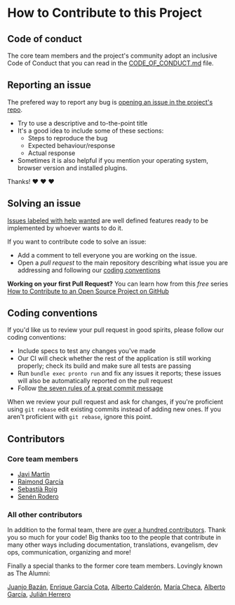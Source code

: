 # How to Contribute to this Project

## Code of conduct

The core team members and the project's community adopt an inclusive Code of Conduct that you can read in the [CODE_OF_CONDUCT.md](CODE_OF_CONDUCT.md) file.

## Reporting an issue

The prefered way to report any bug is [opening an issue in the project's repo](https://github.com/consul/consul/issues/new).

* Try to use a descriptive and to-the-point title
* It's a good idea to include some of these sections:
  * Steps to reproduce the bug
  * Expected behaviour/response
  * Actual response
* Sometimes it is also helpful if you mention your operating system, browser version and installed plugins.

Thanks! :heart: :heart: :heart:

## Solving an issue

[Issues labeled with help wanted](https://github.com/consul/consul/labels/help%20wanted) are well defined features ready to be implemented by whoever wants to do it.

If you want to contribute code to solve an issue:

* Add a comment to tell everyone you are working on the issue.
* Open a *pull request* to the main repository describing what issue you are addressing and following our [coding conventions](#coding-conventions)

**Working on your first Pull Request?** You can learn how from this *free* series [How to Contribute to an Open Source Project on GitHub](https://egghead.io/series/how-to-contribute-to-an-open-source-project-on-github)

## Coding conventions

If you'd like us to review your pull request in good spirits, please follow our coding conventions:

* Include specs to test any changes you've made
* Our CI will check whether the rest of the application is still working properly; check its build and make sure all tests are passing
* Run `bundle exec pronto run` and fix any issues it reports; these issues will also be automatically reported on the pull request
* Follow [the seven rules of a great commit message](https://chris.beams.io/posts/git-commit/)

When we review your pull request and ask for changes, if you're proficient using `git rebase` edit existing commits instead of adding new ones. If you aren't proficient with `git rebase`, ignore this point.

## Contributors

### Core team members

* [Javi Martín](https://github.com/javierm)
* [Raimond García](https://github.com/voodoorai2000)
* [Sebastià Roig](https://github.com/taitus)
* [Senén Rodero](https://github.com/Senen)

### All other contributors

In addition to the formal team, there are [over a hundred contributors](https://github.com/consul/consul/graphs/contributors). Thank you so much for your code! Big thanks too to the people that contribute in many other ways including documentation, translations, evangelism, dev ops, communication, organizing and more!

Finally a special thanks to the former core team members. Lovingly known as The Alumni:

[Juanjo Bazán](https://github.com/xuanxu), [Enrique García Cota](https://github.com/kikito), [Alberto Calderón](https://github.com/bertocq), [María Checa](https://github.com/mariacheca), [Alberto García](https://github.com/decabeza), [Julián Herrero](https://github.com/microweb10)
